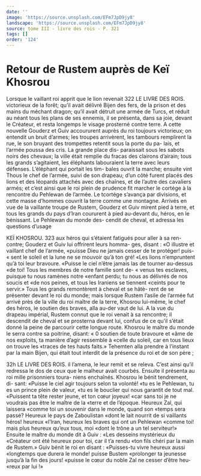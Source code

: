 ```yaml
---
date: ''
image: 'https://source.unsplash.com/EFm7JpD9jy8'
landscape: 'https://source.unsplash.com/EFm7JpD9jy8'
source: tome III - livre des rois - P. 321
tags: []
order: '124'
---
```


# Retour de Rustem auprès de Keï Khosrou

Lorsque le vaillant roi apprit que le lion revenait
322 LE LIVRE DES ROIS. victorieux de la forêt; qu’il avait délivré Bijen des
fers, de la prison et des mains du méchant dragon; qu’il avait détruit une armée de Turcs, et réduit au
néant tous les plans de ses ennemis, il se présenta, dans sa joie, devant le Créateur, et resta longemps le visage prosterné contre terre. A cette nouvelle Gouderz et Guiv accoururent auprès du roi toujours victorieux; on entendit un bruit d’armes; les troupes arrivèrent, les tambours remplirent la rue, le son bruyant des trompettes retentit sous la porte du pa- lais, et l’armée poussa des cris. La grande place dis- paraissait sous les sabots noirs des chevaux; la ville était remplie du fracas des clairons d’airain; tous les grands s’agitaient, les éléphants labouraient la terre
avec leurs défenses. L’éléphant qui portait les tim-
bales ouvrit la marche; ensuite vint Thous le chef de l’armée, suivi de son drapeau; d’un côté furent
placés des lions et des léopards attachés avec des chaînes, et de l’autre des cavaliers armés; et c’est
ainsi que le roi plein de prudence fit marcher le cortége à la rencontre du Pehlewan de l’armée.
Le tcortége s’avança par divisions, et cette masse d’hommes couvrit la terre comme une montagne. Arrivés en vue de la vaillante troupe de Rustem, Gouderz et Guiv mirent pied à terre, et tous les grands du pays d’Iran coururent à pied au-devant du, héros, en le bénissant. Le Pehlewan du monde des- cendit de cheval, et adressa les questions d’usage

KEÏ KHOSROU. 323 aux héros qui s’étaient fatigués pour aller à sa ren-
contre; Gouderz et Guiv lui offrirent leurs homma- ges, disant : «O illustre et vaillant chef de l’armée,
«puisse Dieu ne jamais cesser de te protéger! puis-
« sent le soleil et la lune ne se mouvoir qu’à ton gré!
«Les lions n’empruntent qu’à toi leur bravoure.
«Puisse le ciel n’être jamais las de tourner au-dessus
«de toi! Tous les membres de notre famille sont de-
« venus tes esclaves, puisque tu nous ramènes notre
«enfant perdu; tu nous as délivrés de nos soucis et
«de nos peines, et tous les Iraniens se tiennent «ceints pour te servir.»
Tous les grands remontèrent à cheval et se hâtè-
rent de se présenter devant le roi du monde; mais lorsque Rustem l’asile de l’armée fut arrivé près de
la ville du roi maître de la terre, Khosrou lui-même,
le chef des héros, le soutien des braves, alla au-der vaut de lui. A la vue du drapeau impérial, Rustem connut que le roi venait à sa rencontre; il descendit de cheval et se prosterna devant lui, confus de ce qu’il s’était donné la peine de parcourir cette longue
route. Khosrou le maître du monde le serra contre
sa poitrine, disant: « 0 soutien de toute bravoure et «âme de nos exploits, ta manière d’agir ressemble à
«celle du soleil, car en tous lieux on trouve les «traces de tes hauts faits.» Tehemten alla prendre
à l’instant par la main Bijen, qui était tout interdit de la présence du roi et de son père ;

32h LE LIVRE DES ROIS.
il l’amena, le leur remit et se releva. C’est ainsi qu’il
redressa le dos de ceux que le malheur avait courbés. Ensuite il présenta au roi mille prisonniers toura- niens enchaînés. Khosrou le bénit tendrement, di-
sant: «Puisse le ciel agir toujours selon ta volonté! «tu es le Pehlewan, tu es un prince plein de valeur, «tu es le bouclier qui nous garantit de tout mal. «Puissent ta tête rester jeune, et ton cœur joyeux! «car sans toi je ne voudrais pas être le maître de la «terre et de l’époque. Heureux Zal, qui laissera «comme toi un souvenir dans le monde, quand son «temps sera passé? Heureux le pays de Zaboulistan «dont le lait nourrit de si vaillants héros! heureux «l’Iran, heureux les braves qui ont un Pehlewan «comme toi! mais plus heureux qu’eux tous, moi «dont le trône a un tel serviteur!» Ensuite le maître
du monde dit à Guiv : «Les desseins mystérieux du «Créateur ont été heureux pour toi, car il t’a rendu
«ton fils chéri par la main de Rustem.» Guiv bénit
le roi en disant : «Puisses-tu vivre heureux aussi «longtemps que durera le monde! puisse Bustem «prolonger ta jeunesse jusqu’à la fin des jours! «puisse le cœur du noble Zal ne cesser d’être heu-
«reux par lui !»
